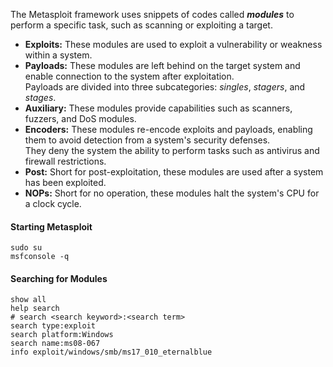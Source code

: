 The Metasploit framework uses snippets of codes called ***modules*** to perform a specific task, such as scanning or exploiting a target. 
- **Exploits:** These modules are used to exploit a vulnerability or weakness within a system.  
- **Payloads:** These modules are left behind on the target system and enable connection to the system after exploitation.  
    Payloads are divided into three subcategories: *singles*, *stagers*, and *stages*.
- **Auxiliary:** These modules provide capabilities such as scanners, fuzzers, and DoS modules.  
- **Encoders:** These modules re-encode exploits and payloads, enabling them to avoid detection from a system's security defenses.  
    They deny the system the ability to perform tasks such as antivirus and firewall restrictions.
- **Post:** Short for post-exploitation, these modules are used after a system has been exploited.  
- **NOPs:** Short for no operation, these modules halt the system's CPU for a clock cycle.  

#### Starting Metasploit
```
sudo su
msfconsole -q
```
#### Searching for Modules
```
show all
help search
# search <search keyword>:<search term>
search type:exploit
search platform:Windows
search name:ms08-067
info exploit/windows/smb/ms17_010_eternalblue
```